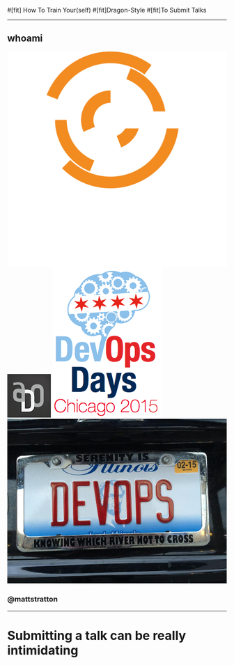#[fit] How To Train Your(self)
#[fit]Dragon-Style
#[fit]To Submit Talks

---

## whoami

![inline 65%](images/chef.png)![200%](images/ado.png)
![60%](images/dodchi.png)![50%](images/licenseplate.jpg)

### @mattstratton

---

# Submitting a talk can be really intimidating
